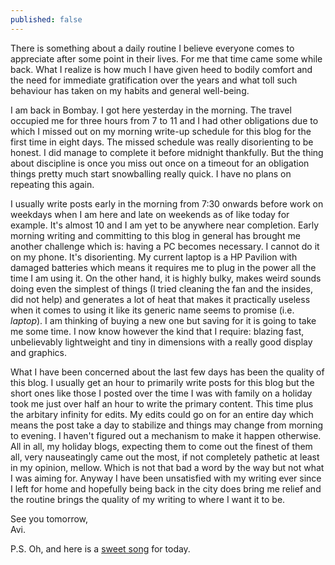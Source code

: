 ```yaml
---
published: false
---
```

There is something about a daily routine I believe everyone comes to appreciate after some point in their lives. For me that time came some while back. What I realize is how much I have given heed to bodily comfort and the need for immediate gratification over the years and what toll such behaviour has taken on my habits and general well-being. 

I am back in Bombay. I got here yesterday in the morning. The travel occupied me for three hours from 7 to 11 and I had other obligations due to which I missed out on my morning write-up schedule for this blog for the first time in eight days. The missed schedule was really disorienting to be honest. I did manage to complete it before midnight thankfully. But the thing about discipline is once you miss out once on a timeout for an obligation things pretty much start snowballing really quick. I have no plans on repeating this again.

I usually write posts early in the morning from 7:30 onwards before work on weekdays when I am here and late on weekends as of like today for example. It's almost 10 and I am yet to be anywhere near completion. Early morning writing and committing to this blog in general has brought me another challenge which is: having a PC becomes necessary. I cannot do it on my phone. It's disorienting. My current laptop is a HP Pavilion with damaged batteries which means it requires me to plug in the power all the time I am using it. On the other hand, it is highly bulky, makes weird sounds doing even the simplest of things (I tried cleaning the fan and the insides, did not help) and generates a lot of heat that makes it practically useless when it comes to using it like its generic name seems to promise (i.e. _laptop_). I am thinking of buying a new one but saving for it is going to take me some time. I now know however the kind that I require: blazing fast, unbelievably lightweight and tiny in dimensions with a really good display and graphics. 

What I have been concerned about the last few days has been the quality of this blog. I usually get an hour to primarily write posts for this blog but the short ones like those I posted over the time I was with family on a holiday took me just over half an hour to write the primary content. This time plus the arbitary infinity for edits. My edits could go on for an entire day which means the post take a day to stabilize and things may change from morning to evening. I haven't figured out a mechanism to make it happen otherwise. All in all, my holiday blogs, expecting them to come out the finest of them all, very nauseatingly came out the most, if not completely pathetic at least in my opinion, mellow. Which is not that bad a word by the way but not what I was aiming for. Anyway I have been unsatisfied with my writing ever since I left for home and hopefully being back in the city does bring me relief and the routine brings the quality of my writing to where I want it to be.

See you tomorrow,  
Avi.

P.S. Oh, and here is a [sweet song](https://www.youtube.com/watch?v=Q66yTkrzosI "YouTube link to Slim Whitman's Rose Marie") for today.